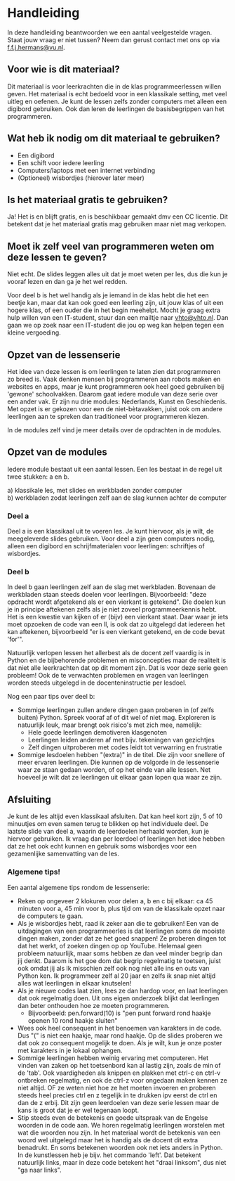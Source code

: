 # Handleiding

In deze handleiding beantwoorden we een aantal veelgestelde vragen. Staat jouw vraag er niet tussen? Neem dan gerust contact met ons op via f.f.j.hermans@vu.nl.

## Voor wie is dit materiaal?

Dit materiaal is voor leerkrachten die in de klas programmeerlessen willen geven. Het materiaal is echt bedoeld voor in een klassikale setting, met veel uitleg en oefenen. Je kunt de lessen zelfs zonder computers met alleen een digibord gebruiken. Ook dan leren de leerlingen de basisbegrippen van het programmeren.

## Wat heb ik nodig om dit materiaal te gebruiken?

* Een digibord
* Een schift voor iedere leerling
* Computers/laptops met een internet verbinding
* (Optioneel) wisbordjes (hierover later meer)

## Is het materiaal gratis te gebruiken?

Ja! Het is en blijft gratis, en is beschikbaar gemaakt dmv een CC licentie. Dit betekent dat je het materiaal gratis mag gebruiken maar niet mag verkopen.

## Moet ik zelf veel van programmeren weten om deze lessen te geven?

Niet echt. De slides leggen alles uit dat je moet weten per les, dus die kun je vooraf lezen en dan ga je het wel redden.

Voor deel b is het wel handig als je iemand in de klas hebt die het een beetje kan, maar dat kan ook goed een leerling zijn, uit jouw klas of uit een hogere klas, of een ouder die in het begin meehelpt. Mocht je graag extra hulp willen van een IT-student, stuur dan een mailtje naar [vhto@vhto.nl](mailto:vhto@vhto.nl). Dan gaan we op zoek naar een IT-student die jou op weg kan helpen tegen een kleine vergoeding.

## Opzet van de lessenserie

Het idee van deze lessen is om leerlingen te laten zien dat programmeren zo breed is. Vaak denken mensen bij programmeren aan robots maken en websites en apps, maar je kunt programmeren ook heel goed gebruiken bij 'gewone' schoolvakken. Daarom gaat iedere module van deze serie over een ander vak. Er zijn nu drie modules: Nederlands, Kunst en Geschiedenis. Met opzet is er gekozen voor een de niet-bètavakken, juist ook om andere leerlingen aan te spreken dan traditioneel voor programmeren kiezen.

In de modules zelf vind je meer details over de opdrachten in de modules.

## Opzet van de modules

Iedere module bestaat uit een aantal lessen. Een les bestaat in de regel uit twee stukken: a en b.

a) klassikale les, met slides en werkbladen zonder computer\
b) werkbladen zodat leerlingen zelf aan de slag kunnen achter de computer

### Deel a

Deel a is een klassikaal uit te voeren les. Je kunt hiervoor, als je wilt, de meegeleverde slides gebruiken. Voor deel a zijn geen computers nodig, alleen een digibord en schrijfmaterialen voor leerlingen: schriftjes of wisbordjes.

### Deel b

In deel b gaan leerlingen zelf aan de slag met werkbladen. Bovenaan de werkbladen staan steeds doelen voor leerlingen. Bijvoorbeeld: "deze opdracht wordt afgetekend als er een vierkant is getekend". Die doelen kun je in principe aftekenen zelfs als je niet zoveel programmeerkennis hebt. Het is een kwestie van kijken of er (bijv) een vierkant staat. Daar waar je iets moet opzoeken de code van een ll, is ook dat zo uitgelegd dat iedereen het kan aftekenen, bijvoorbeeld "er is een vierkant getekend, en de code bevat 'for'".

Natuurlijk verlopen lessen het allerbest als de docent zelf vaardig is in Python en de bijbehorende problemen en misconcepties maar de realiteit is dat niet alle leerkrachten dat op dit moment zijn. Dat is voor deze serie geen probleem! Ook de te verwachten problemen en vragen van leerlingen worden steeds uitgelegd in de docenteninstructie per lesdoel.

Nog een paar tips over deel b:

* Sommige leerlingen zullen andere dingen gaan proberen in (of zelfs buiten) Python. Spreek vooraf af of dit wel of niet mag. Exploreren is natuurlijk leuk, maar brengt ook risico's met zich mee, namelijk:
  * Hele goede leerlingen demotiveren klasgenoten
  * Leerlingen leiden anderen af met bijv. tekeningen van gezichtjes
  * Zelf dingen uitproberen met codes leidt tot verwarring en frustratie
* Sommige lesdoelen hebben "(extra)" in de titel. Die zijn voor snellere of meer ervaren leerlingen. Die kunnen op de volgorde in de lessenserie waar ze staan gedaan worden, of op het einde van alle lessen. Net hoeveel je wilt dat ze leerlingen uit elkaar gaan lopen qua waar ze zijn.

## Afsluiting

Je kunt de les altijd even klassikaal afsluiten. Dat kan heel kort zijn, 5 of 10 minuutjes om even samen terug te blikken op het individuele deel. De laatste slide van deel a, waarin de leerdoelen herhaald worden, kun je hiervoor gebruiken. Ik vraag dan per leerdoel of leerlingen het idee hebben dat ze het ook echt kunnen en gebruik soms wisbordjes voor een gezamenlijke samenvatting van de les.

### Algemene tips!

Een aantal algemene tips rondom de lessenserie:

* Reken op ongeveer 2 klokuren voor delen a, b en c bij elkaar: ca 45 minuten voor a, 45 min voor b, plus tijd om van de klassikale opzet naar de computers te gaan.
* Als je wisbordjes hebt, raad ik zeker aan die te gebruiken! Een van de uitdagingen van een programmeerles is dat leerlingen soms de mooiste dingen maken, zonder dat ze het goed snappen! Ze proberen dingen tot dat het werkt, of zoeken dingen op op YouTube. Helemaal geen probleem natuurlijk, maar soms hebben ze dan veel minder begrip dan jij denkt. Daarom is het goe dom dat begrip regelmatig te toetsen, juist ook omdat jij als lk misschien zelf ook nog niet alle ins en outs van Python ken. Ik programmeer zelf al 20 jaar en zelfs ik snap niet altijd alles wat leerlingen in elkaar knutselen!
* Als je nieuwe codes laat zien, lees ze dan hardop voor, en laat leerlingen dat ook regelmatig doen. Uit ons eigen onderzoek blijkt dat leerlingen dan beter onthouden hoe ze moeten programmeren.
  * Bijvoorbeeld: pen.forward(10) is "pen punt forward rond haakje openen 10 rond haakje sluiten"
* Wees ook heel consequent in het benoemen van karakters in de code. Dus "(" is niet een haakje, maar rond haakje. Op de slides proberen we dat ook zo consequent mogelijk te doen. Als je wilt, kun je onze poster met karakters in je lokaal ophangen.
* Sommige leerlingen hebben weinig ervaring met computeren. Het vinden van zaken op het toetsenbord kan al lastig zijn, zoals de min of de 'tab'. Ook vaardigheden als knippen en plakken met ctrl-c en ctrl-v ontbreken regelmatig, en ook de ctrl-z voor ongedaan maken kennen ze niet altijd. OF ze weten niet hoe ze het moeten invoeren en proberen steeds heel precies ctrl en z tegelijk in te drukken ipv eerst de ctrl en dan de z erbij. Dit zijn geen leerdoelen van deze serie lessen maar de kans is groot dat je er wel tegenaan loopt.
* Stip steeds even de betekenis en goede uitspraak van de Engelse woorden in de code aan. We horen regelmatig leerlingen worstelen met wat die woorden nou zijn. In het materiaal wordt de betekenis van een woord wel uitgelegd maar het is handig als de docent dit extra benadrukt. En soms betekenen woorden ook net iets anders in Python. In de kunstlessen heb je bijv. het commando 'left'. Dat betekent natuurlijk links, maar in deze code betekent het "draai linksom", dus niet "ga naar links".&#x20;
